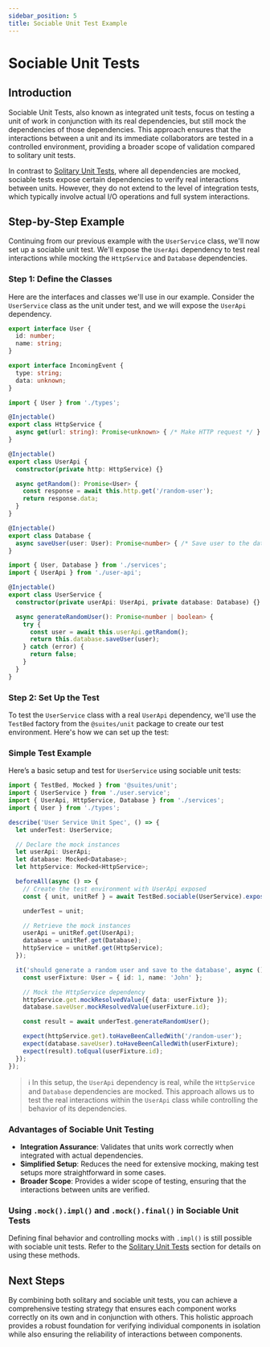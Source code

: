 ```yaml
---
sidebar_position: 5
title: Sociable Unit Test Example
---
```


# Sociable Unit Tests

## Introduction

Sociable Unit Tests, also known as integrated unit tests, focus on testing a unit of work in conjunction with its real dependencies, but still mock the dependencies of those dependencies. This approach ensures that the interactions between a unit and its immediate collaborators are tested in a controlled environment, providing a broader scope of validation compared to solitary unit tests.

In contrast to [Solitary Unit Tests](/docs/developer-guide/unit-tests/solitary), where all dependencies are mocked, sociable tests expose certain dependencies to verify real interactions between units. However, they do not extend to the level of integration tests, which typically involve actual I/O operations and full system interactions.

## Step-by-Step Example

Continuing from our previous example with the `UserService` class, we'll now set up a sociable unit test. We'll expose the `UserApi` dependency to test real interactions while mocking the `HttpService` and `Database` dependencies.

### Step 1: Define the Classes

Here are the interfaces and classes we'll use in our example. Consider the `UserService` class as the unit under test, and we will expose the `UserApi` dependency.

```typescript title="types.ts"
export interface User {
  id: number;
  name: string;
}

export interface IncomingEvent {
  type: string;
  data: unknown;
}
```

```typescript title="services.ts"
import { User } from './types';

@Injectable()
export class HttpService {
  async get(url: string): Promise<unknown> { /* Make HTTP request */ }
}

@Injectable()
export class UserApi {
  constructor(private http: HttpService) {}

  async getRandom(): Promise<User> {
    const response = await this.http.get('/random-user');
    return response.data;
  }
}

@Injectable()
export class Database {
  async saveUser(user: User): Promise<number> { /* Save user to the database */ }
}
```

```typescript title="user.service.ts"
import { User, Database } from './services';
import { UserApi } from './user-api';

@Injectable()
export class UserService {
  constructor(private userApi: UserApi, private database: Database) {}

  async generateRandomUser(): Promise<number | boolean> {
    try {
      const user = await this.userApi.getRandom();
      return this.database.saveUser(user);
    } catch (error) {
      return false;
    }
  }
}
```

### Step 2: Set Up the Test

To test the `UserService` class with a real `UserApi` dependency, we'll use the `TestBed` factory from the `@suites/unit` package to create our test environment. Here's how we can set up the test:

### Simple Test Example

Here’s a basic setup and test for `UserService` using sociable unit tests:

```typescript title="user.service.spec.ts" {1,10-11,16-17,21-22} showLineNumbers
import { TestBed, Mocked } from '@suites/unit';
import { UserService } from './user.service';
import { UserApi, HttpService, Database } from './services';
import { User } from './types';

describe('User Service Unit Spec', () => {
  let underTest: UserService;

  // Declare the mock instances
  let userApi: UserApi;
  let database: Mocked<Database>;
  let httpService: Mocked<HttpService>;

  beforeAll(async () => {
    // Create the test environment with UserApi exposed
    const { unit, unitRef } = await TestBed.sociable(UserService).expose(UserApi).compile();

    underTest = unit;

    // Retrieve the mock instances
    userApi = unitRef.get(UserApi);
    database = unitRef.get(Database);
    httpService = unitRef.get(HttpService);
  });

  it('should generate a random user and save to the database', async () => {
    const userFixture: User = { id: 1, name: 'John' };

    // Mock the HttpService dependency
    httpService.get.mockResolvedValue({ data: userFixture });
    database.saveUser.mockResolvedValue(userFixture.id);

    const result = await underTest.generateRandomUser();

    expect(httpService.get).toHaveBeenCalledWith('/random-user');
    expect(database.saveUser).toHaveBeenCalledWith(userFixture);
    expect(result).toEqual(userFixture.id);
  });
});
```

> :information_source: In this setup, the `UserApi` dependency is real, while the `HttpService` and `Database` dependencies are mocked. This approach allows us to test the real interactions within the `UserApi` class while controlling the behavior of its dependencies.

### Advantages of Sociable Unit Testing

- **Integration Assurance**: Validates that units work correctly when integrated with actual dependencies.
- **Simplified Setup**: Reduces the need for extensive mocking, making test setups more straightforward in some cases.
- **Broader Scope**: Provides a wider scope of testing, ensuring that the interactions between units are verified.

### Using `.mock().impl()` and `.mock().final()` in Sociable Unit Tests

Defining final behavior and controlling mocks with `.impl()` is still possible with sociable unit tests. Refer to the [Solitary Unit Tests](/docs/developer-guide/unit-tests/solitary) section for details on using these methods.

## Next Steps

By combining both solitary and sociable unit tests, you can achieve a comprehensive testing strategy that ensures each component works correctly on its own and in conjunction with others. This holistic approach provides a robust foundation for verifying individual components in isolation while also ensuring the reliability of interactions between components.
